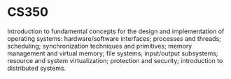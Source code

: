 # CS350
Introduction to fundamental concepts for the design and implementation of operating systems: hardware/software
interfaces; processes and threads; scheduling; synchronization techniques and primitives; memory management and
virtual memory; file systems; input/output subsystems; resource and system virtualization; protection and security;
introduction to distributed systems.
